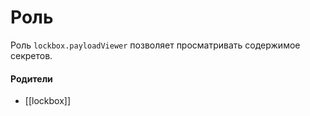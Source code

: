 # Роль

Роль `lockbox.payloadViewer` позволяет просматривать содержимое секретов.


#### Родители

- [[lockbox]]
